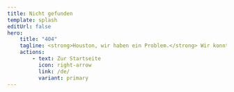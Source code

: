 ```yaml
---
title: Nicht gefunden
template: splash
editUrl: false
hero:
    title: "404"
    tagline: <strong>Houston, wir haben ein Problem.</strong> Wir konnten diese Seite nicht finden. Prüfe die URL oder verwende die Suchleiste.
    actions:
        - text: Zur Startseite
          icon: right-arrow
          link: /de/
          variant: primary
---
```

